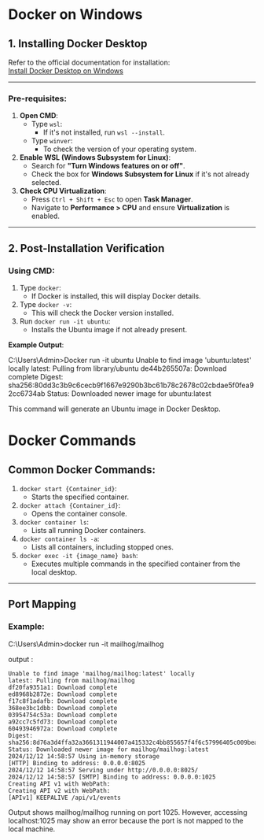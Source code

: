 # Docker on Windows

## 1. Installing Docker Desktop

Refer to the official documentation for installation:  
[Install Docker Desktop on Windows](https://docs.docker.com/desktop/setup/install/windows-install/)

---

### **Pre-requisites**:
1. **Open CMD**:
   - Type `wsl`:
     - If it's not installed, run `wsl --install`.
   - Type `winver`:
     - To check the version of your operating system.
2. **Enable WSL (Windows Subsystem for Linux)**:
   - Search for **"Turn Windows features on or off"**.
   - Check the box for **Windows Subsystem for Linux** if it's not already selected.
3. **Check CPU Virtualization**:
   - Press `Ctrl + Shift + Esc` to open **Task Manager**.
   - Navigate to **Performance > CPU** and ensure **Virtualization** is enabled.

---

## 2. Post-Installation Verification

### **Using CMD**:
1. Type `docker`:
   - If Docker is installed, this will display Docker details.
2. Type `docker -v`:
   - This will check the Docker version installed.
3. Run `docker run -it ubuntu`:
   - Installs the Ubuntu image if not already present.

**Example Output**:

C:\Users\Admin>Docker run -it ubuntu
Unable to find image 'ubuntu:latest' locally
latest: Pulling from library/ubuntu
de44b265507a: Download complete
Digest: sha256:80dd3c3b9c6cecb9f1667e9290b3bc61b78c2678c02cbdae5f0fea92cc6734ab
Status: Downloaded newer image for ubuntu:latest

This command will generate an Ubuntu image in Docker Desktop.



# Docker Commands

## Common Docker Commands:
1. `docker start {Container_id}`:
   - Starts the specified container.
2. `docker attach {Container_id}`:
   - Opens the container console.
3. `docker container ls`:
   - Lists all running Docker containers.
4. `docker container ls -a`:
   - Lists all containers, including stopped ones.
5. `docker exec -it {image_name} bash`:
   - Executes multiple commands in the specified container from the local desktop.

---

## Port Mapping

### Example:

C:\Users\Admin>docker run -it mailhog/mailhog

output :

```
Unable to find image 'mailhog/mailhog:latest' locally
latest: Pulling from mailhog/mailhog
df20fa9351a1: Download complete
ed8968b2872e: Download complete
f17c8f1adafb: Download complete
368ee3bc1dbb: Download complete
03954754c53a: Download complete
a92cc7c5fd73: Download complete
60493946972a: Download complete
Digest: sha256:8d76a3d4ffa32a3661311944007a415332c4bb855657f4f6c57996405c009bea
Status: Downloaded newer image for mailhog/mailhog:latest
2024/12/12 14:58:57 Using in-memory storage
[HTTP] Binding to address: 0.0.0.0:8025
2024/12/12 14:58:57 Serving under http://0.0.0.0:8025/
2024/12/12 14:58:57 [SMTP] Binding to address: 0.0.0.0:1025
Creating API v1 with WebPath:
Creating API v2 with WebPath:
[APIv1] KEEPALIVE /api/v1/events
```



Output shows mailhog/mailhog running on port 1025.
However, accessing localhost:1025 may show an error because the port is not mapped to the local machine.



